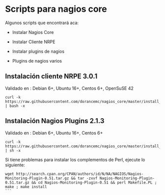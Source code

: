 # Scripts para nagios core

Algunos scripts que encontrará aca:

* Instalar Nagios Core

* Instalar Cliente NRPE

* Instalar plugins de nagios

* Plugins de nagios varios

## Instalación cliente NRPE 3.0.1
Validado en : Debian 6+, Ubuntu 16+, Centos 6+, OpenSuSE 42
```
curl -k https://raw.githubusercontent.com/dorancemc/nagios_core/master/install_nrpe.sh | bash -x
```

## Instalación Nagios Plugins 2.1.3
Validado en : Debian 6+, Ubuntu 16+, Centos 6+
```
curl -k https://raw.githubusercontent.com/dorancemc/nagios_core/master/install_nagiosplugins.sh | sh -x
```
Si tiene problemas para instalar los complementos de Perl, ejecute lo siguiente:
````
wget http://search.cpan.org/CPAN/authors/id/N/NA/NAGIOS/Nagios-Monitoring-Plugin-0.51.tar.gz && tar -zxvf Nagios-Monitoring-Plugin-0.51.tar.gz && cd Nagios-Monitoring-Plugin-0.51 && perl Makefile.PL ; make ; make install 
```

